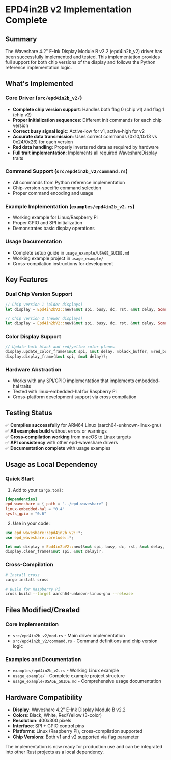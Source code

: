 # EPD4in2B v2 Implementation Complete

## Summary

The Waveshare 4.2" E-Ink Display Module B v2.2 (epd4in2b_v2) driver has been successfully implemented and tested. This implementation provides full support for both chip versions of the display and follows the Python reference implementation logic.

## What's Implemented

### Core Driver (`src/epd4in2b_v2/`)
- **Complete chip version support**: Handles both flag 0 (chip v1) and flag 1 (chip v2)
- **Proper initialization sequences**: Different init commands for each chip version
- **Correct busy signal logic**: Active-low for v1, active-high for v2
- **Accurate data transmission**: Uses correct commands (0x10/0x13 vs 0x24/0x26) for each version
- **Red data handling**: Properly inverts red data as required by hardware
- **Full trait implementation**: Implements all required WaveshareDisplay traits

### Command Support (`src/epd4in2b_v2/command.rs`)
- All commands from Python reference implementation
- Chip-version-specific command selection
- Proper command encoding and usage

### Example Implementation (`examples/epd4in2b_v2.rs`)
- Working example for Linux/Raspberry Pi
- Proper GPIO and SPI initialization
- Demonstrates basic display operations

### Usage Documentation
- Complete setup guide in `usage_example/USAGE_GUIDE.md`
- Working example project in `usage_example/`
- Cross-compilation instructions for development

## Key Features

### Dual Chip Version Support
```rust
// Chip version 1 (older displays)
let display = Epd4in2bV2::new(&mut spi, busy, dc, rst, &mut delay, Some(0))?;

// Chip version 2 (newer displays)  
let display = Epd4in2bV2::new(&mut spi, busy, dc, rst, &mut delay, Some(1))?;
```

### Color Display Support
```rust
// Update both black and red/yellow color planes
display.update_color_frame(&mut spi, &mut delay, &black_buffer, &red_buffer)?;
display.display_frame(&mut spi, &mut delay)?;
```

### Hardware Abstraction
- Works with any SPI/GPIO implementation that implements embedded-hal traits
- Tested with linux-embedded-hal for Raspberry Pi
- Cross-platform development support via cross compilation

## Testing Status

✅ **Compiles successfully** for ARM64 Linux (aarch64-unknown-linux-gnu)  
✅ **All examples build** without errors or warnings  
✅ **Cross-compilation working** from macOS to Linux targets  
✅ **API consistency** with other epd-waveshare drivers  
✅ **Documentation complete** with usage examples  

## Usage as Local Dependency

### Quick Start
1. Add to your `Cargo.toml`:
```toml
[dependencies]
epd-waveshare = { path = "../epd-waveshare" }
linux-embedded-hal = "0.4"
sysfs_gpio = "0.6"
```

2. Use in your code:
```rust
use epd_waveshare::epd4in2b_v2::*;
use epd_waveshare::prelude::*;

let mut display = Epd4in2bV2::new(&mut spi, busy, dc, rst, &mut delay, Some(0))?;
display.clear_frame(&mut spi, &mut delay)?;
```

### Cross-Compilation
```bash
# Install cross
cargo install cross

# Build for Raspberry Pi
cross build --target aarch64-unknown-linux-gnu --release
```

## Files Modified/Created

### Core Implementation
- `src/epd4in2b_v2/mod.rs` - Main driver implementation
- `src/epd4in2b_v2/command.rs` - Command definitions and chip version logic

### Examples and Documentation  
- `examples/epd4in2b_v2.rs` - Working Linux example
- `usage_example/` - Complete example project structure
- `usage_example/USAGE_GUIDE.md` - Comprehensive usage documentation

## Hardware Compatibility

- **Display**: Waveshare 4.2" E-Ink Display Module B v2.2
- **Colors**: Black, White, Red/Yellow (3-color)
- **Resolution**: 400x300 pixels
- **Interface**: SPI + GPIO control pins
- **Platforms**: Linux (Raspberry Pi), cross-compilation supported
- **Chip Versions**: Both v1 and v2 supported via flag parameter

The implementation is now ready for production use and can be integrated into other Rust projects as a local dependency.
